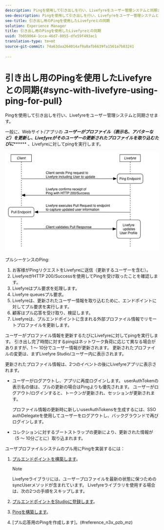 ```yaml
---
description: Pingを使用して引き出しを行い、Livefyreをユーザー管理システムと同期させます。
seo-description: Pingを使用して引き出しを行い、Livefyreをユーザー管理システムと同期させます。
seo-title: 引き出し用のPingを使用したLivefyreとの同期
solution: Experience Manager
title: 引き出し用のPingを使用したLivefyreとの同期
uuid: 7b059064-1cca-46d7-8055-dfe59f493ac1
translation-type: tm+mt
source-git-commit: 74a63daa264014af9a8afb6639fa1561a7b83241

---
```



# 引き出し用のPingを使用したLivefyreとの同期{#sync-with-livefyre-using-ping-for-pull}

Pingを使用して引き出しを行い、Livefyreをユーザー管理システムと同期させます。

一般に、Webサイト/アプリの ***ユーザーがプロファイル（表示名、アバターなど）を更新し、Livefyreがそのユーザーの更新されたプロファイルを取り込むたびに********* 、Livefyreに対してpingを実行します。

![](assets/Ping-for-Pull.png)

プルシーケンスのPing:

1. お客様がPingリクエストをLivefyreに送信（更新するユーザーを含む）。
1. LivefyreがHTTP 200/Successを使用してPingを受け取ったことを確認します。
1. Livefyreはプル要求を処理します。
1. Livefyre queuesプル要求。
1. Livefyreは、更新されたユーザー情報を取り込むために、エンドポイントに対してプル要求を実行します。
1. 顧客はプル応答を受け取り、検証します。
1. Livefyreは、プルエンドポイントに含まれる外部プロファイル情報でリモートプロファイルを更新します。

ユーザーがプロファイル情報を更新するたびにLivefyreに対してpingを実行します。 引き出し完了時間に対するpingはネットワーク負荷に応じて異なる場合がありますが、1 ～ 10分でユーザー情報が更新されます。 更新されたプロファイルの変更は、まずLivefyre Studio/ユーザー内に表示されます。

更新されたプロファイル情報は、2つのイベントの後にLivefyreアプリに表示されます。

* ユーザーがログアウトし、アプリに再度ログインします。 userAuthTokenの表示名の値は、プルの更新の場合はPingよりも優先されます。 ユーザーがログアウト/ログインすると、トークンが更新され、セッションが更新されます。

   プロファイル情報の更新時に新しいuserAuthTokensを生成するには、SSO authDelegateを使用してユーザーをログアウトし、バックグラウンドで再びログインします。

* コレクションに対するブートストラップの更新により、更新された情報が（5 ～ 10分ごとに）取り込まれます。

ユーザプロファイルシステムのプル用にPingを実装するには：

1. [プルエンドポイントを構築します](#t_build_the_pull_endpoint)。

   >[!NOTE]
   >
   >Livefyreライブラリには、ユーザープロファイルを最新の状態に保つためのsyncUserメソッドが含まれています。 Livefyreライブラリを使用する場合は、次の2つの手順をスキップします。

1. [プルエンドポイントをStudioに登録します](#register_the_endpoint_with_studio)。
1. [Pingを構築します](#t_build_the_ping)。
1. [プル応答用のPingを作成します]。(#reference_n3x_pzb_mz)
